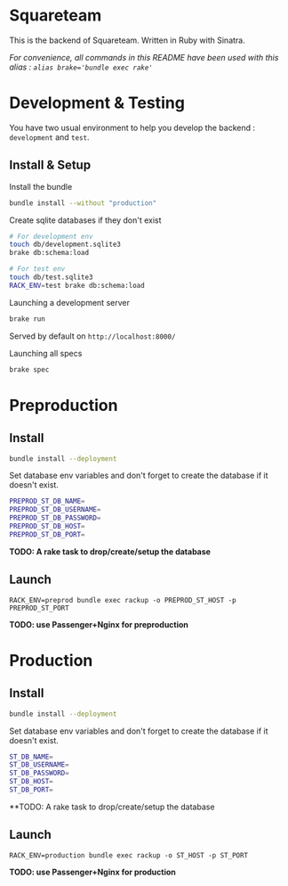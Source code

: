 Squareteam
===

This is the backend of Squareteam. Written in Ruby with Sinatra.

_For convenience, all commands in this README have been used with this alias : ```alias brake='bundle exec rake'```_

Development & Testing
===

You have two usual environment to help you develop the backend : ```development``` and ```test```.

## Install & Setup

Install the bundle
```bash
bundle install --without "production"
```

Create sqlite databases if they don't exist
```bash
# For development env
touch db/development.sqlite3
brake db:schema:load

# For test env
touch db/test.sqlite3
RACK_ENV=test brake db:schema:load
```

Launching a development server
```bash
brake run
```
Served by default on ```http://localhost:8000/```

Launching all specs
```bash
brake spec
```


Preproduction
===

## Install

```bash
bundle install --deployment
```

Set database env variables and don't forget to create the database if it doesn't exist.
```bash
PREPROD_ST_DB_NAME=
PREPROD_ST_DB_USERNAME=
PREPROD_ST_DB_PASSWORD=
PREPROD_ST_DB_HOST=
PREPROD_ST_DB_PORT=
```

**TODO: A rake task to drop/create/setup the database**

## Launch

```
RACK_ENV=preprod bundle exec rackup -o PREPROD_ST_HOST -p PREPROD_ST_PORT
```

**TODO: use Passenger+Nginx for preproduction**

Production
===

## Install

```bash
bundle install --deployment
```

Set database env variables and don't forget to create the database if it doesn't exist.
```bash
ST_DB_NAME=
ST_DB_USERNAME=
ST_DB_PASSWORD=
ST_DB_HOST=
ST_DB_PORT=
```

**TODO: A rake task to drop/create/setup the database

## Launch

```
RACK_ENV=production bundle exec rackup -o ST_HOST -p ST_PORT
```

**TODO: use Passenger+Nginx for production**
